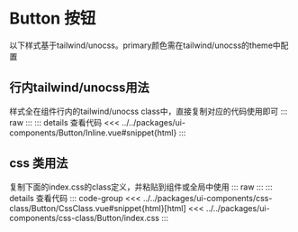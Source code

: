 # Button 按钮

以下样式基于tailwind/unocss。primary颜色需在tailwind/unocss的theme中配置

<script setup>
  import InlineButton from 'ui-components/Button/Inline.vue'
  import CssButton from 'ui-components/css-class/Button/CssClass.vue'
</script>

## 行内tailwind/unocss用法
样式全在组件行内的tailwind/unocss class中，直接复制对应的代码使用即可
::: raw
<InlineButton />
:::
::: details 查看代码
<<< ../../packages/ui-components/Button/Inline.vue#snippet{html}
:::

## css 类用法
复制下面的index.css的class定义，并粘贴到组件或全局中使用
::: raw
<CssButton />
:::
::: details 查看代码
::: code-group
<<< ../../packages/ui-components/css-class/Button/CssClass.vue#snippet{html}[html]
<<< ../../packages/ui-components/css-class/Button/index.css
:::
